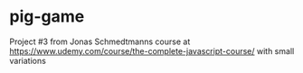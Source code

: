 # pig-game
Project #3 from Jonas Schmedtmanns course at https://www.udemy.com/course/the-complete-javascript-course/ with small variations
